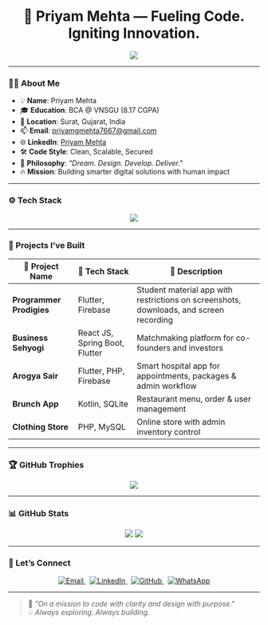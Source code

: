 <h1 align="center">🚀 Priyam Mehta — Fueling Code. Igniting Innovation.</h1>

<p align="center">
  <img src="https://readme-typing-svg.herokuapp.com?font=JetBrains+Mono&color=00F7FF&size=22&center=true&vCenter=true&lines=Full-Stack+Developer;Flutter+%2B+Firebase+Fanatic;Java+%7C+Spring+Boot+Explorer;Cloud+Security+Learner;MCA+Student+%40+MIT-WPU" />
</p>

---

### 🧑‍💻 About Me

- 💡 **Name**: Priyam Mehta  
- 🎓 **Education**: BCA @ VNSGU (8.17 CGPA)  
- 📍 **Location**: Surat, Gujarat, India  
- 📫 **Email**: [priyamgmehta7667@gmail.com](mailto:priyamgmehta7667@gmail.com)  
- 🌐 **LinkedIn**: [Priyam Mehta](https://www.linkedin.com/in/priyamgmehta)  
- 🛠️ **Code Style**: Clean, Scalable, Secured  
- 💬 **Philosophy**: _"Dream. Design. Develop. Deliver."_  
- 🔥 **Mission**: Building smarter digital solutions with human impact

---

### ⚙️ Tech Stack

<div align="center">
  <img src="https://skillicons.dev/icons?i=java,kotlin,spring,flutter,dart,python,php,html,css,js,react,mysql,firebase,mongodb,postgresql" />
</div>

---

### 📱 Projects I’ve Built

| 🚀 Project Name         | 🧰 Tech Stack            | 📌 Description                                                                 |
|------------------------|--------------------------|--------------------------------------------------------------------------------|
| **Programmer Prodigies** | Flutter, Firebase        | Student material app with restrictions on screenshots, downloads, and screen recording |
| **Business Sehyogi**     | React JS, Spring Boot, Flutter    | Matchmaking platform for co-founders and investors                            |
| **Arogya Sair**          | Flutter, PHP, Firebase   | Smart hospital app for appointments, packages & admin workflow               |
| **Brunch App**           | Kotlin, SQLite           | Restaurant menu, order & user management                                      |
| **Clothing Store**       | PHP, MySQL               | Online store with admin inventory control                                     |

---

### 🏆 GitHub Trophies

<p align="center">
  <img src="https://github-profile-trophy.vercel.app/?username=PriyamGMehta&theme=radical&no-bg=true&no-frame=true&margin-w=15&column=7" />
</p>

---

### 📊 GitHub Stats

<div align="center">
  <img src="https://github-readme-stats.vercel.app/api?username=PriyamGMehta&show_icons=true&theme=tokyonight&count_private=true" />
  <img src="https://github-readme-stats.vercel.app/api/top-langs/?username=PriyamGMehta&layout=compact&theme=tokyonight" />
</div>

---

### 🤝 Let’s Connect

<p align="center">
  <a href="mailto:priyamgmehta7667@gmail.com" target="_blank">
    <img src="https://img.shields.io/badge/Email-EA4335?style=for-the-badge&logo=gmail&logoColor=white" alt="Email" />
  </a>
  &nbsp;
  <a href="https://www.linkedin.com/in/priyamgmehta" target="_blank">
    <img src="https://img.shields.io/badge/LinkedIn-0A66C2?style=for-the-badge&logo=linkedin&logoColor=white" alt="LinkedIn" />
  </a>
  &nbsp;
  <a href="https://github.com/DevTamakuwala" target="_blank">
    <img src="https://img.shields.io/badge/GitHub-181717?style=for-the-badge&logo=github&logoColor=white" alt="GitHub" />
  </a>
  &nbsp;
  <a href="https://wa.me/919723367667" target="_blank">
    <img src="https://img.shields.io/badge/WhatsApp-25D366?style=for-the-badge&logo=whatsapp&logoColor=white" alt="WhatsApp" />
  </a>
<!--   &nbsp;
  <a href="https://devtamakuwala.github.io" target="_blank">
    <img src="https://img.shields.io/badge/Portfolio-111111?style=for-the-badge&logo=vercel&logoColor=white" alt="Portfolio" />
  </a> -->
</p>

---

> 🧠 _"On a mission to code with clarity and design with purpose."_  
> 💡 _Always exploring. Always building._
